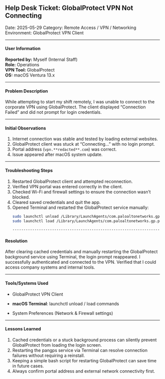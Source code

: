 ## Help Desk Ticket: GlobalProtect VPN Not Connecting

Date: 2025-05-29 
Category: Remote Access / VPN / Networking  
Environment: GlobalProtect VPN Client  

-------------------------------------------------------------------------------------------------------------------------------------------------------------------------------------------

#### User Information

**Reported by:** Myself (Internal Staff)  
**Role:** Operations  
**VPN Tool:** GlobalProtect  
**OS:** macOS Ventura 13.x  

-------------------------------------------------------------------------------------------------------------------------------------------------------------------------------------------

#### Problem Description

While attempting to start my shift remotely, I was unable to connect to the corporate VPN using GlobalProtect. The client displayed “Connection Failed” and did not prompt for login credentials.

-------------------------------------------------------------------------------------------------------------------------------------------------------------------------------------------

#### Initial Observations

1. Internet connection was stable and tested by loading external websites.
2. GlobalProtect client was stuck at “Connecting...” with no login prompt.
3. Portal address (`vpn.**redacted**.com`) was correct.
4. Issue appeared after macOS system update.

-------------------------------------------------------------------------------------------------------------------------------------------------------------------------------------------

#### Troubleshooting Steps

1. Restarted GlobalProtect client and attempted reconnection.
2. Verified VPN portal was entered correctly in the client.
3. Checked Wi-Fi and firewall settings to ensure the connection wasn’t blocked.
4. Cleared saved credentials and quit the app.
5. Opened Terminal and restarted the GlobalProtect service manually:
   ```bash
   sudo launchctl unload /Library/LaunchAgents/com.paloaltonetworks.gp.pangps.plist
   sudo launchctl load /Library/LaunchAgents/com.paloaltonetworks.gp.pangps.plist

   ----------------------------------------------------------------------------------------------------------------------------------------------------------------------------------------

#### Resolution

   After clearing cached credentials and manually restarting the GlobalProtect background service using Terminal, the login prompt reappeared. I successfully authenticated and connected to the VPN. Verified that I could access company systems and internal tools.

 ----------------------------------------------------------------------------------------------------------------------------------------------------------------------------------------
#### Tools/Systems Used
- GlobalProtect VPN Client

- **macOS Terminal**: launchctl unload / load commands

- System Preferences (Network & Firewall settings)

 ----------------------------------------------------------------------------------------------------------------------------------------------------------------------------------------

#### Lessons Learned
1. Cached credentials or a stuck background process can silently prevent GlobalProtect from loading the login screen.
2. Restarting the pangps service via Terminal can resolve connection failures without requiring a reinstall.
3. Keeping a simple bash script for restarting GlobalProtect can save time in future cases.
4. Always confirm portal address and external network connectivity first.




